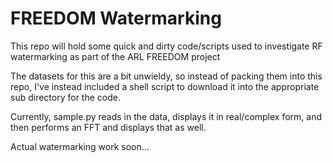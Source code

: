 # FREEDOM Watermarking

This repo will hold some quick and dirty code/scripts used to investigate RF watermarking as part of the ARL FREEDOM project

The datasets for this are a bit unwieldy, so instead of packing them into this repo, I've instead included a shell script to download it into the appropriate sub directory for the code.

Currently, sample.py reads in the data, displays it in real/complex form, and then performs an FFT and displays that as well. 

Actual watermarking work soon...
